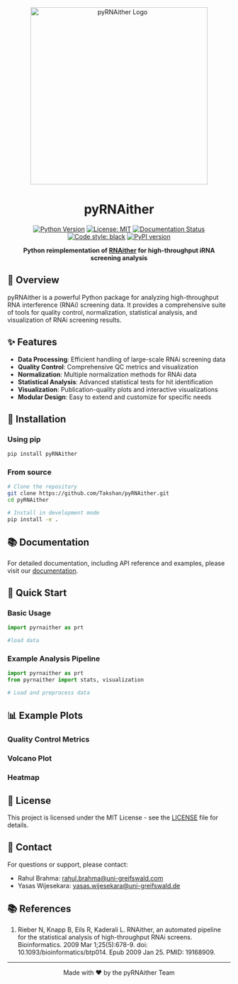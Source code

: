 <div align="center">
  <img src="" alt="pyRNAither Logo" width="400">
  
  # pyRNAither
  
  [![Python Version](https://img.shields.io/badge/python-3.11+-blue.svg)](https://www.python.org/)
  [![License: MIT](https://img.shields.io/badge/License-MIT-yellow.svg)](https://opensource.org/licenses/MIT)
  [![Documentation Status](https://readthedocs.org/projects/pyrnaither/badge/?version=latest)](https://pyrnaither.readthedocs.io/)
  [![Code style: black](https://img.shields.io/badge/code%20style-black-000000.svg)](https://github.com/psf/black)
  [![PyPI version](https://badge.fury.io/py/pyRNAither.svg)](https://badge.fury.io/py/pyRNAither)
  
  **Python reimplementation of [RNAither](https://doi.org/10.1093/bioinformatics/btp014) for high-throughput iRNA screening analysis**
</div>

## 📖 Overview

pyRNAither is a powerful Python package for analyzing high-throughput RNA interference (RNAi) screening data. It provides a comprehensive suite of tools for quality control, normalization, statistical analysis, and visualization of RNAi screening results.

## ✨ Features

- **Data Processing**: Efficient handling of large-scale RNAi screening data
- **Quality Control**: Comprehensive QC metrics and visualization
- **Normalization**: Multiple normalization methods for RNAi data
- **Statistical Analysis**: Advanced statistical tests for hit identification
- **Visualization**: Publication-quality plots and interactive visualizations
- **Modular Design**: Easy to extend and customize for specific needs

## 🚀 Installation

### Using pip

```bash
pip install pyRNAither
```

### From source

```bash
# Clone the repository
git clone https://github.com/Takshan/pyRNAither.git
cd pyRNAither

# Install in development mode
pip install -e .
```

## 📚 Documentation

For detailed documentation, including API reference and examples, please visit our [documentation](https://pyrnaither.readthedocs.io/).

## 🎯 Quick Start

### Basic Usage

```python
import pyrnaither as prt

#load data
```

### Example Analysis Pipeline

```python
import pyrnaither as prt
from pyrnaither import stats, visualization

# Load and preprocess data

```

## 📊 Example Plots

### Quality Control Metrics

### Volcano Plot

### Heatmap


## 📄 License

This project is licensed under the MIT License - see the [LICENSE](LICENSE) file for details.

## 📧 Contact

For questions or support, please contact:
- Rahul Brahma: rahul.brahma@uni-greifswald.com
- Yasas Wijesekara: yasas.wijesekara@uni-greifswald.de

## 📚 References

1. Rieber N, Knapp B, Eils R, Kaderali L. RNAither, an automated pipeline for the statistical analysis of high-throughput RNAi screens. Bioinformatics. 2009 Mar 1;25(5):678-9. doi: 10.1093/bioinformatics/btp014. Epub 2009 Jan 25. PMID: 19168909.


---

<div align="center">
  Made with ❤️ by the pyRNAither Team
</div>

